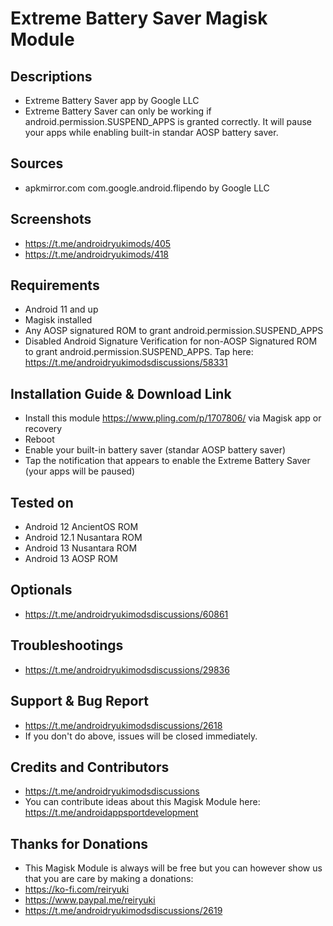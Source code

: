 # Extreme Battery Saver Magisk Module

## Descriptions
- Extreme Battery Saver app by Google LLC
- Extreme Battery Saver can only be working if android.permission.SUSPEND_APPS is granted correctly. It will pause your apps while enabling built-in standar AOSP battery saver.

## Sources
- apkmirror.com com.google.android.flipendo by Google LLC

## Screenshots
- https://t.me/androidryukimods/405
- https://t.me/androidryukimods/418

## Requirements
- Android 11 and up
- Magisk installed
- Any AOSP signatured ROM to grant android.permission.SUSPEND_APPS
- Disabled Android Signature Verification for non-AOSP Signatured ROM to grant android.permission.SUSPEND_APPS. Tap here: https://t.me/androidryukimodsdiscussions/58331

## Installation Guide & Download Link
- Install this module https://www.pling.com/p/1707806/ via Magisk app or recovery
- Reboot
- Enable your built-in battery saver (standar AOSP battery saver)
- Tap the notification that appears to enable the Extreme Battery Saver (your apps will be paused)

## Tested on
- Android 12 AncientOS ROM
- Android 12.1 Nusantara ROM
- Android 13 Nusantara ROM
- Android 13 AOSP ROM

## Optionals
- https://t.me/androidryukimodsdiscussions/60861

## Troubleshootings
- https://t.me/androidryukimodsdiscussions/29836

## Support & Bug Report
- https://t.me/androidryukimodsdiscussions/2618
- If you don't do above, issues will be closed immediately.

## Credits and Contributors
- https://t.me/androidryukimodsdiscussions
- You can contribute ideas about this Magisk Module here: https://t.me/androidappsportdevelopment

## Thanks for Donations
- This Magisk Module is always will be free but you can however show us that you are care by making a donations:
- https://ko-fi.com/reiryuki
- https://www.paypal.me/reiryuki
- https://t.me/androidryukimodsdiscussions/2619


